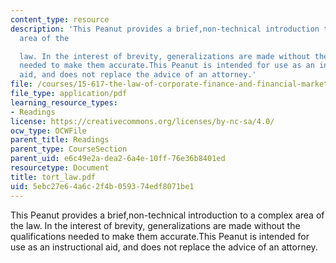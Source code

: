 ```yaml
---
content_type: resource
description: 'This Peanut provides a brief,non-technical introduction to a complex
  area of the

  law. In the interest of brevity, generalizations are made without the qualifications
  needed to make them accurate.This Peanut is intended for use as an instructional
  aid, and does not replace the advice of an attorney.'
file: /courses/15-617-the-law-of-corporate-finance-and-financial-markets-spring-2004/5ebc27e64a6c2f4b059374edf8071be1_tort_law.pdf
file_type: application/pdf
learning_resource_types:
- Readings
license: https://creativecommons.org/licenses/by-nc-sa/4.0/
ocw_type: OCWFile
parent_title: Readings
parent_type: CourseSection
parent_uid: e6c49e2a-dea2-6a4e-10ff-76e36b8401ed
resourcetype: Document
title: tort_law.pdf
uid: 5ebc27e6-4a6c-2f4b-0593-74edf8071be1
---
```

This Peanut provides a brief,non-technical introduction to a complex area of the
law. In the interest of brevity, generalizations are made without the qualifications needed to make them accurate.This Peanut is intended for use as an instructional aid, and does not replace the advice of an attorney.